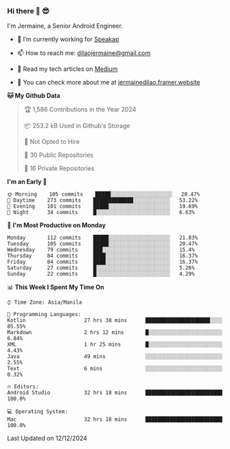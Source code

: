 ### Hi there 👋 😎
I'm Jermaine, a Senior Android Engineer.

- 🔭 I’m currently working for [Speakap](https://www.speakap.com/)

- 📫 How to reach me: dilaojermaine@gmail.com

- 📖 Read my tech articles on [Medium](https://jermainedilao.medium.com/)

- 👀 You can check more about me at [jermainedilao.framer.website](https://jermainedilao.framer.website)

<!--
**jermainedilao/jermainedilao** is a ✨ _special_ ✨ repository because its `README.md` (this file) appears on your GitHub profile.

Here are some ideas to get you started:

- 🔭 I’m currently working on ...
- 🌱 I’m currently learning ...
- 👯 I’m looking to collaborate on ...
- 🤔 I’m looking for help with ...
- 💬 Ask me about ...
- 📫 How to reach me: ...
- 😄 Pronouns: ...
- ⚡ Fun fact: ...
-->

<!--START_SECTION:waka-->
**🐱 My Github Data** 

> 🏆 1,586 Contributions in the Year 2024
 > 
> 📦 253.2 kB Used in Github's Storage 
 > 
> 🚫 Not Opted to Hire
 > 
> 📜 30 Public Repositories 
 > 
> 🔑 16 Private Repositories  
 > 
**I'm an Early 🐤** 

```text
🌞 Morning    105 commits    █████░░░░░░░░░░░░░░░░░░░░   20.47% 
🌆 Daytime    273 commits    █████████████░░░░░░░░░░░░   53.22% 
🌃 Evening    101 commits    █████░░░░░░░░░░░░░░░░░░░░   19.69% 
🌙 Night      34 commits     █░░░░░░░░░░░░░░░░░░░░░░░░   6.63%

```
📅 **I'm Most Productive on Monday** 

```text
Monday       112 commits    █████░░░░░░░░░░░░░░░░░░░░   21.83% 
Tuesday      105 commits    █████░░░░░░░░░░░░░░░░░░░░   20.47% 
Wednesday    79 commits     ███░░░░░░░░░░░░░░░░░░░░░░   15.4% 
Thursday     84 commits     ████░░░░░░░░░░░░░░░░░░░░░   16.37% 
Friday       84 commits     ████░░░░░░░░░░░░░░░░░░░░░   16.37% 
Saturday     27 commits     █░░░░░░░░░░░░░░░░░░░░░░░░   5.26% 
Sunday       22 commits     █░░░░░░░░░░░░░░░░░░░░░░░░   4.29%

```


📊 **This Week I Spent My Time On** 

```text
⌚︎ Time Zone: Asia/Manila

💬 Programming Languages: 
Kotlin                   27 hrs 38 mins      █████████████████████░░░░   85.55% 
Markdown                 2 hrs 12 mins       █░░░░░░░░░░░░░░░░░░░░░░░░   6.84% 
XML                      1 hr 25 mins        █░░░░░░░░░░░░░░░░░░░░░░░░   4.43% 
Java                     49 mins             ░░░░░░░░░░░░░░░░░░░░░░░░░   2.55% 
Text                     6 mins              ░░░░░░░░░░░░░░░░░░░░░░░░░   0.32%

🔥 Editors: 
Android Studio           32 hrs 18 mins      █████████████████████████   100.0%

💻 Operating System: 
Mac                      32 hrs 18 mins      █████████████████████████   100.0%

```


 Last Updated on 12/12/2024
<!--END_SECTION:waka-->
